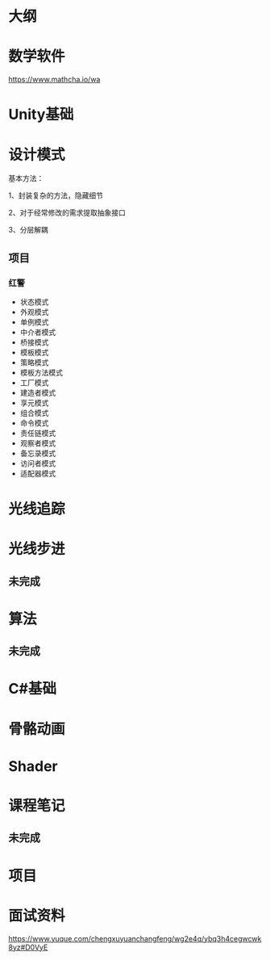 # 大纲

#  数学软件

https://www.mathcha.io/wa

# Unity基础

[unity基础]: md\unity.md

# 设计模式

基本方法：

1、封装复杂的方法，隐藏细节

2、对于经常修改的需求提取抽象接口

3、分层解耦

[设计模式]: 设计模式\设计模式C++版.md
[观察者模式]: 设计模式\观察者模式.md
[七大原则]: 设计模式\游戏设计中的设计模式.md

## 项目

### 红警

- 状态模式
- 外观模式
- 单例模式
- 中介者模式
- 桥接模式
- 模板模式
- 策略模式
- 模板方法模式 
- 工厂模式
- 建造者模式
- 享元模式
- 组合模式
- 命令模式
- 责任链模式
- 观察者模式 
- 备忘录模式
- 访问者模式
- 适配器模式

[红警]: 设计模式\红警.md

[笔记]: notes\设计模式\学习笔记.md



# 光线追踪

[Whitted风格]: md\whitted风格光线追踪.md
[辐射度量学]: md\辐射度量学.md

# 光线步进

## 未完成

# 算法

## 未完成

[代码随想录]: md\代码随想录.md
[KMP]: md\KMP.md

# C#基础

[C#]: md\C#.md
[unity中的c#]: md\unity中的c#.md

# 骨骼动画

[DynamicBone]: 骨骼动画\DynamicBone.md

# Shader

# 课程笔记

## 未完成

[Kerry]: md\技术美术.md

# 项目



# 面试资料

https://www.yuque.com/chengxuyuanchangfeng/wg2e4q/ybq3h4cegwcwk8yz#D0VyE